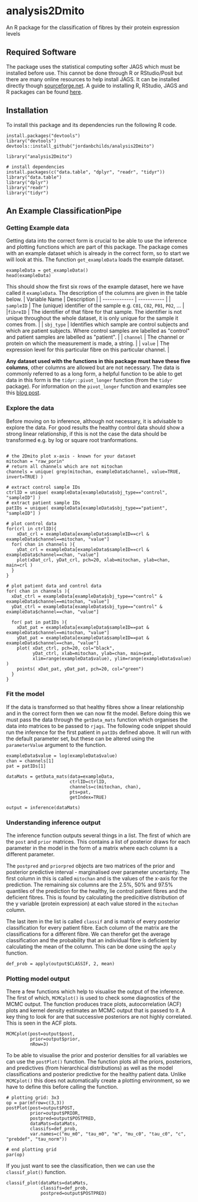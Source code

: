 # analysis2Dmito
An R package for the classification of fibres by their protein expression levels

## Required Software
The package uses the statistical computing softer JAGS which must be installed before use. This cannot be done through R or RStudio/Posit but there are many online resources to help install JAGS. It can be installed directly though [sourceforge.net](https://sourceforge.net/projects/mcmc-jags/files/). A guide to installing R, RStudio, JAGS and R packages can be found [here](https://onlinelibrary.wiley.com/doi/pdf/10.1002/9781119287995.app1). 

## Installation
To install this package and its dependencies run the following R code. 
```{r}
install.packages("devtools")
library("devtools")
devtools::install_github("jordanbchilds/analysis2Dmito")

library("analysis2Dmito")

# install dependencies
install.packages(c("data.table", "dplyr", "readr", "tidyr"))
library("data.table")
library("dplyr")
library("readr")
library("tidyr")
```

## An Example ClassificationPipe

### Getting Example data
Getting data into the correct form is crucial to be able to use the inference and plotting functions which are part of this package. The package comes with an example dataset which is already in the correct form, so to start we will look at this. The function `get_exampleData` loads the example dataset. 
```{r echo=TRUE include=TRUE}
exampleData = get_exampleData()
head(exampleData)
```
This should show the first six rows of the example dataset, here we have called it `exampleData`. The description of the columns are given in the table below.
| Variable Name | Description |
| ------------- | ----------- |
| `sampleID` | The (unique) identifier of the sample e.g. `C01`, `C02`, `P01`, `P02`, ... |
|`fibreID` | The identifier of that fibre for that sample. The identifier is not unique throughout the whole dataset, it is only unique for the sample it comes from. |
| `sbj_type` | Identifies which sample are control subjects and which are patient subjects. Where control samples are labelled as "control" and patient samples are labelled as "patient". |
| `channel` | The channel or protein on which the measurement is made, a string.  |
| `value` | The expression level for this particular fibre on this particular channel. |

__Any dataset used with the functions in this package must have these five columns__, other columns are allowed but are not necessary. The data is commonly referred to as a long form, a helpful function to be able to get data in this form is the `tidyr::pivot_longer` function (from the `tidyr` package). For information on the `pivot_longer` function and examples see this [blog post](https://tidyr.tidyverse.org/reference/pivot_longer.html).

### Explore the data
Before moving on to inference, although not necessary, it is advisable to explore the data. For good results the healthy control data should show a strong linear relationship, if this is not the case the data should be transformed e.g. by log or square root tranformations.

```{r echo=TRUE include=TRUE}

# the 2Dmito plot x-axis - known for your dataset
mitochan = "raw_porin"
# return all channels which are not mitochan
channels = unique( grep(mitochan, exampleData$channel, value=TRUE, invert=TRUE) )

# extract control sample IDs
ctrlID = unique( exampleData[exampleData$sbj_type=="control", "sampleID"] )
# extract patient sample IDs
patIDs = unique( exampleData[exampleData$sbj_type=="patient", "sampleID"] )

# plot control data
for(crl in ctrlID){
    xDat_crl = exampleData[exampleData$sampleID==crl & exampleData$channel==mitochan, "value"]
  for( chan in channels ){
    yDat_crl = exampleData[exampleData$sampleID==crl & exampleData$channel==chan, "value"]
    plot(xDat_crl, yDat_crl, pch=20, xlab=mitochan, ylab=chan, main=crl )
  }
}

# plot patient data and control data
for( chan in channels ){
  xDat_ctrl = exampleData[exampleData$sbj_type=="control" & exampleData$channel==mitochan, "value"]
  yDat_ctrl = exampleData[exampleData$sbj_type=="control" & exampleData$channel==chan, "value"]

  for( pat in patIDs ){
    xDat_pat = exampleData[exampleData$sampleID==pat & exampleData$channel==mitochan, "value"]
    yDat_pat = exampleData[exampleData$sampleID==pat & exampleData$channel==chan, "value"]
    plot( xDat_ctrl, pch=20, col="black",
          yDat_ctrl, xlab=mitochan, ylab=chan, main=pat,
          xlim=range(exampleData$value), ylim=range(exampleData$value) )
    points( xDat_pat, yDat_pat, pch=20, col="green")
  }
}
```

### Fit the model
If the data is transformed so that healthy fibres show a linear relationship and in the correct form then we can now fit the model. Before doing this we must pass the data through the `getData_mats` function which organises the data into matrices to be passed to `rjags`. The following code snippet should run the inference for the first patient in `patIDs` defined above. It will run with the default parameter set, but these can be altered using the `parameterValue` argument to the function. 

```{r echo=TRUE}
exampleData$value = log(exampleData$value)
chan = channels[1]
pat = patIDs[1]

dataMats = getData_mats(data=exampleData, 
                        ctrlID=ctrlID,
                        channels=c(mitochan, chan),
                        pts=pat, 
                        getIndex=TRUE)

output = inference(dataMats)
```

### Understanding inference output
The inference function outputs several things in a list. The first of which are the `post` and `prior` matrices. This contains a list of posterior draws for each parameter in the model in the form of a matrix where each column is a different parameter. 

The `postpred` and `priorpred` objects are two matrices of the prior and posterior predictive interval - marginalised over parameter uncertainty. The first column in this is called `mitochan` and is the values of the x-axis for the prediction. The remaining six columns are the 2.5\%, 50\% and 97.5\% quantiles of the prediction for the healthy, lie control patient fibres and the deficient fibres. This is found by calculating the predicitive distribution of the y variable (protein expression) at each value stored in the `mitochan` column. 

The last item in the list is called `classif` and is matrix of every posterior classification for every patient fibre. Each column of the matrix are the classifications for a different fibre. We can therefor get the average classification and the probability that an individual fibre is deficient by calculating the mean of the column. This can be done using the `apply` function.

```{r}
def_prob = apply(output$CLASSIF, 2, mean)
```

### Plotting model output
There a few functions which help to visualise the output of the inference. The first of which, `MCMCplot()` is used to check some diagnostics of the MCMC output. The function produces trace plots, autocorrelation (ACF) plots and kernel density estimates an MCMC output that is passed to it. A key thing to look for are that successive posteriors are not highly correlated. This is seen in the ACF plots. 
```{r}
MCMCplot(post=output$post, 
         prior=output$prior,
         nRow=3)
```

To be able to visualise the prior and posterior densities for all variables we can use the `postPlot()` function. The function plots all the priors, posteriors, and predictives (from hierarchical distributions) as well as the model classifications and posterior predictive for the healthy patient data. Unlike `MCMCplot()` this does not automatically create a plotting environment, so we have to define this before calling the function.
```{r}
# plotting grid: 3x3
op = par(mfrow=c(3,3))
postPlot(post=output$POST,
         prior=output$PRIOR,
         postpred=output$POSTPRED,
         dataMats=dataMats,
         classifs=def_prob,
         var.names=c("mu_m0", "tau_m0", "m", "mu_c0", "tau_c0", "c", "prebdef", "tau_norm"))

# end plotting grid 
par(op)
```

If you just want to see the classification, then we can use the `classif_plot()` function. 

```{r}
classif_plot(dataMats=dataMats,
             classifs=def_prob,
             postpred=output$POSTPRED)
```












